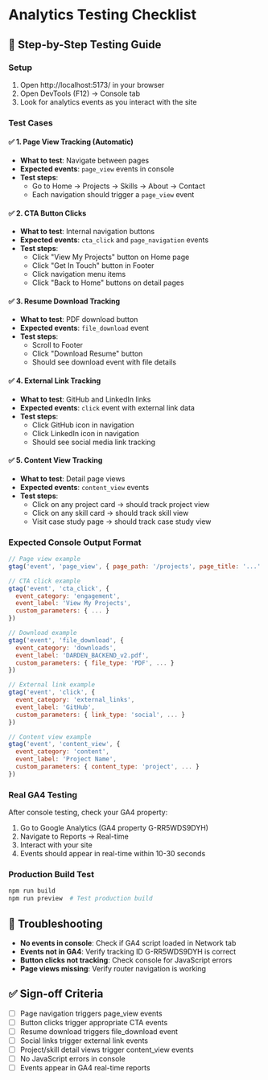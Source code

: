 # Analytics Testing Checklist

## 🧪 **Step-by-Step Testing Guide**

### **Setup**
1. Open http://localhost:5173/ in your browser
2. Open DevTools (F12) → Console tab
3. Look for analytics events as you interact with the site

### **Test Cases**

#### ✅ **1. Page View Tracking (Automatic)**
- **What to test**: Navigate between pages
- **Expected events**: `page_view` events in console
- **Test steps**:
  - Go to Home → Projects → Skills → About → Contact
  - Each navigation should trigger a `page_view` event

#### ✅ **2. CTA Button Clicks**
- **What to test**: Internal navigation buttons
- **Expected events**: `cta_click` and `page_navigation` events
- **Test steps**:
  - Click "View My Projects" button on Home page
  - Click "Get In Touch" button in Footer
  - Click navigation menu items
  - Click "Back to Home" buttons on detail pages

#### ✅ **3. Resume Download Tracking**
- **What to test**: PDF download button
- **Expected events**: `file_download` event
- **Test steps**:
  - Scroll to Footer
  - Click "Download Resume" button
  - Should see download event with file details

#### ✅ **4. External Link Tracking**
- **What to test**: GitHub and LinkedIn links
- **Expected events**: `click` event with external link data
- **Test steps**:
  - Click GitHub icon in navigation
  - Click LinkedIn icon in navigation
  - Should see social media link tracking

#### ✅ **5. Content View Tracking**
- **What to test**: Detail page views
- **Expected events**: `content_view` events
- **Test steps**:
  - Click on any project card → should track project view
  - Click on any skill card → should track skill view
  - Visit case study page → should track case study view

### **Expected Console Output Format**
```javascript
// Page view example
gtag('event', 'page_view', { page_path: '/projects', page_title: '...' })

// CTA click example  
gtag('event', 'cta_click', { 
  event_category: 'engagement',
  event_label: 'View My Projects',
  custom_parameters: { ... }
})

// Download example
gtag('event', 'file_download', {
  event_category: 'downloads', 
  event_label: 'DARDEN_BACKEND_v2.pdf',
  custom_parameters: { file_type: 'PDF', ... }
})

// External link example
gtag('event', 'click', {
  event_category: 'external_links',
  event_label: 'GitHub', 
  custom_parameters: { link_type: 'social', ... }
})

// Content view example
gtag('event', 'content_view', {
  event_category: 'content',
  event_label: 'Project Name',
  custom_parameters: { content_type: 'project', ... }
})
```

### **Real GA4 Testing**
After console testing, check your GA4 property:
1. Go to Google Analytics (GA4 property G-RR5WDS9DYH)
2. Navigate to Reports → Real-time
3. Interact with your site
4. Events should appear in real-time within 10-30 seconds

### **Production Build Test**
```bash
npm run build
npm run preview  # Test production build
```

## 🚨 **Troubleshooting**
- **No events in console**: Check if GA4 script loaded in Network tab
- **Events not in GA4**: Verify tracking ID G-RR5WDS9DYH is correct
- **Button clicks not tracking**: Check console for JavaScript errors
- **Page views missing**: Verify router navigation is working

## ✅ **Sign-off Criteria**
- [ ] Page navigation triggers page_view events
- [ ] Button clicks trigger appropriate CTA events  
- [ ] Resume download triggers file_download event
- [ ] Social links trigger external link events
- [ ] Project/skill detail views trigger content_view events
- [ ] No JavaScript errors in console
- [ ] Events appear in GA4 real-time reports